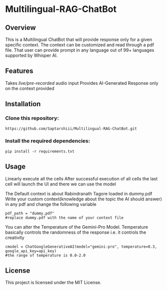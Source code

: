 # Multilingual-RAG-ChatBot
## Overview
This is a Multilingual ChatBot that will provide response only for a given specific context. The context can be customized and read through a pdf file. That user can provide prompt in any language out of 99+ languages supported by Whisper AI.

## Features
Takes *live/pre-recorded* audio input
Provides AI-Generated Response only on the context provided

## Installation
### Clone this repository:
```
https://github.com/Saptarshiii/Multilingual-RAG-ChatBot.git

```
### Install the required dependencies:
```
pip install -r requirements.txt

```
## Usage
Linearly execute all the cells
After successful execution of all cells the last cell will launch the UI and there we can use the model

The Default context is about Rabindranath Tagore loaded in dummy.pdf
Write your custom context(knowledge about the topic the AI should answer) in any pdf and change the following variable
```
pdf_path = "dummy.pdf"
#replace dummy.pdf with the name of your context file

```
You can alter the Temperature of the Gemini-Pro Model.
Temperature basically controls the randomness of the response i.e. it controls the creativity
```
cmodel = ChatGoogleGenerativeAI(model="gemini-pro", temperature=0.3, google_api_key=api_key)
#the range of temperature is 0.0-2.0

```
## License 
This project is licensed under the MIT License.
